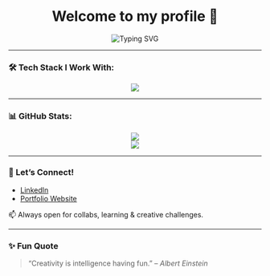 <h1 align="center">Welcome to my profile 👋</h1>

<!-- Typing SVG -->
<p align="center">
  <img src="https://readme-typing-svg.demolab.com?font=Fira+Code&pause=1000&color=F76D57&center=true&vCenter=true&multiline=true&width=435&lines=Cyber+Security+Student+%7C+Ethical+Hacking+Enthusiast;Dreaming+Big+%7C+Learning+Daily+%F0%9F%A7%9A;Welcome+to+my+tech+space!+%F0%9F%9A%80" alt="Typing SVG" />
</p>

---

### 🛠️ Tech Stack I Work With:

<p align="center">
  <img src="https://skillicons.dev/icons?i=html,css,js,php,mysql,python,linux,bash,git,github" />
</p>

---

### 📊 GitHub Stats:

<p align="center">
  <img src="https://github-readme-stats.vercel.app/api?username=your-github-username&show_icons=true&theme=radical" />
  <br/>
  <img src="https://github-readme-streak-stats.herokuapp.com/?user=your-github-username&theme=radical" />
</p>

---

### 🔗 Let’s Connect!

- [LinkedIn](https://www.linkedin.com/in/your-linkedin-profile)
- [Portfolio Website](https://yourportfolio.site)

📫 Always open for collabs, learning & creative challenges.

---

### ✨ Fun Quote

> “Creativity is intelligence having fun.” – *Albert Einstein*

